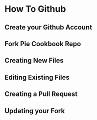 # How To Github
## Create your Github Account
## Fork Pie Cookbook Repo
## Creating New Files
## Editing Existing Files
## Creating a Pull Request
## Updating your Fork
